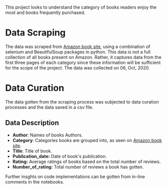 This project looks to understand the category of books readers enjoy the most and books frequently purchased.
# Data Scraping
The data was scraped from [Amazon book site](https://www.amazon.com/s?i=stripbooks&bbn=283155&rh=n%3A283155&s=review-count-rank&dc&Adv-Srch-Books-Submit.x=30&Adv-Srch-Books-Submit.y=21&qid=1602616200&unfiltered=1&ref=sr_ex_n_1), using a combination of selenium and BeautifulSoup packages in python. This data is not a full collection of all books present on Amazon. Rather, it captures data from the first three pages of each category since these information will be sufficient for the scope of the project. The data was collected on 06, Oct, 2020. 
# Data Curation
The data gotten from the scraping process was subjected to data curation processes and the data saved in a csv file.
## Data Description
* **Author**: Names of books Authors.
* **Category**: Categories books are grouped into, as seen on [Amazon book site](https://www.amazon.com/s?i=stripbooks&bbn=283155&rh=n%3A283155&s=review-count-rank&dc&Adv-Srch-Books-Submit.x=30&Adv-Srch-Books-Submit.y=21&qid=1602616200&unfiltered=1&ref=sr_ex_n_1).
* **Title**: Title of book.
* **Publication_date:** Date of book's publication.
* **Rating:** Average ratings of books based on the total number of reviews.
* **Number_of_rating:** Total number of reviews a book has gotten.

Further insghts on code implementations can be gotten from in-line comments in the notebooks.
